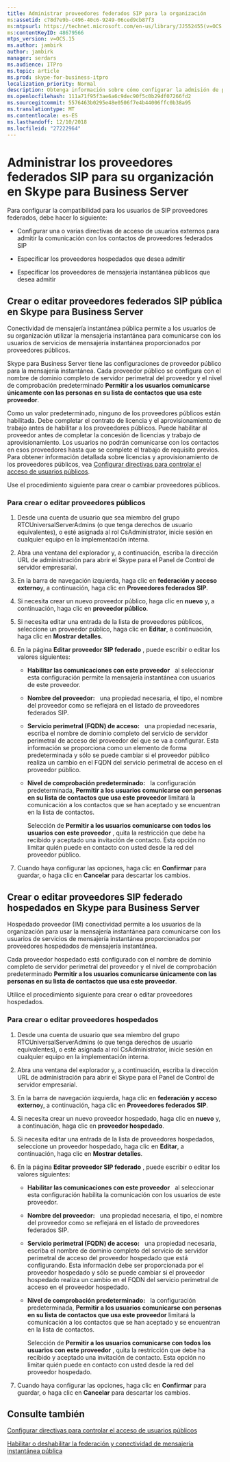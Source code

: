 ```yaml
---
title: Administrar proveedores federados SIP para la organización
ms:assetid: c78d7e9b-c496-40c6-9249-06ced9cb87f3
ms:mtpsurl: https://technet.microsoft.com/en-us/library/JJ552455(v=OCS.15)
ms:contentKeyID: 48679566
mtps_version: v=OCS.15
ms.author: jambirk
author: jambirk
manager: serdars
ms.audience: ITPro
ms.topic: article
ms.prod: skype-for-business-itpro
localization_priority: Normal
description: Obtenga información sobre cómo configurar la admisión de proveedores federados de los usuarios de SIP.
ms.openlocfilehash: 111a71f95f3ae6a6c9dec90f5c0b29df07266fd2
ms.sourcegitcommit: 5576463b0295e48e0506f7e4b44006ffc0b38a95
ms.translationtype: MT
ms.contentlocale: es-ES
ms.lasthandoff: 12/10/2018
ms.locfileid: "27222964"
---
```

# <a name="manage-sip-federated-providers-for-your-organization-in-skype-for-business-server"></a>Administrar los proveedores federados SIP para su organización en Skype para Business Server

Para configurar la compatibilidad para los usuarios de SIP proveedores federados, debe hacer lo siguiente:

  - Configurar una o varias directivas de acceso de usuarios externos para admitir la comunicación con los contactos de proveedores federados SIP

  - Especificar los proveedores hospedados que desea admitir

  - Especificar los proveedores de mensajería instantánea públicos que desea admitir

## <a name="create-or-edit-public-sip-federated-providers-in-skype-for-business-server"></a>Crear o editar proveedores federados SIP pública en Skype para Business Server

Conectividad de mensajería instantánea pública permite a los usuarios de su organización utilizar la mensajería instantánea para comunicarse con los usuarios de servicios de mensajería instantánea proporcionados por proveedores públicos.

Skype para Business Server tiene las configuraciones de proveedor público para la mensajería instantánea. Cada proveedor público se configura con el nombre de dominio completo de servidor perimetral del proveedor y el nivel de comprobación predeterminado **Permitir a los usuarios comunicarse únicamente con las personas en su lista de contactos que usa este proveedor**.

Como un valor predeterminado, ninguno de los proveedores públicos están habilitada. Debe completar el contrato de licencia y el aprovisionamiento de trabajo antes de habilitar a los proveedores públicos. Puede habilitar al proveedor antes de completar la concesión de licencias y trabajo de aprovisionamiento. Los usuarios no podrán comunicarse con los contactos en esos proveedores hasta que se complete el trabajo de requisito previos. Para obtener información detallada sobre licencias y aprovisionamiento de los proveedores públicos, vea [Configurar directivas para controlar el acceso de usuarios públicos](../external-access-policies/configure-policies-to-control-public-user-access.md).

Use el procedimiento siguiente para crear o cambiar proveedores públicos.


### <a name="to-create-or-edit-public-providers"></a>Para crear o editar proveedores públicos

1.  Desde una cuenta de usuario que sea miembro del grupo RTCUniversalServerAdmins (o que tenga derechos de usuario equivalentes), o esté asignada al rol CsAdministrator, inicie sesión en cualquier equipo en la implementación interna.

2.  Abra una ventana del explorador y, a continuación, escriba la dirección URL de administración para abrir el Skype para el Panel de Control de servidor empresarial. 

3.  En la barra de navegación izquierda, haga clic en **federación y acceso externo**y, a continuación, haga clic en **Proveedores federados SIP**.

4.  Si necesita crear un nuevo proveedor público, haga clic en **nuevo** y, a continuación, haga clic en **proveedor público**.

5.  Si necesita editar una entrada de la lista de proveedores públicos, seleccione un proveedor público, haga clic en **Editar**, a continuación, haga clic en **Mostrar detalles**.

6.  En la página **Editar proveedor SIP federado** , puede escribir o editar los valores siguientes:
    
      - **Habilitar las comunicaciones con este proveedor**   al seleccionar esta configuración permite la mensajería instantánea con usuarios de este proveedor.
    
      - **Nombre del proveedor:**   una propiedad necesaria, el tipo, el nombre del proveedor como se reflejará en el listado de proveedores federados SIP.
    
      - **Servicio perimetral (FQDN) de acceso:**   una propiedad necesaria, escriba el nombre de dominio completo del servicio de servidor perimetral de acceso del proveedor del que se va a configurar. Esta información se proporciona como un elemento de forma predeterminada y sólo se puede cambiar si el proveedor público realiza un cambio en el FQDN del servicio perimetral de acceso en el proveedor público.
    
      - **Nivel de comprobación predeterminado:**   la configuración predeterminada, **Permitir a los usuarios comunicarse con personas en su lista de contactos que usa este proveedor** limitará la comunicación a los contactos que se han aceptado y se encuentran en la lista de contactos.
        
        Selección de **Permitir a los usuarios comunicarse con todos los usuarios con este proveedor** , quita la restricción que debe ha recibido y aceptado una invitación de contacto. Esta opción no limitar quién puede en contacto con usted desde la red del proveedor público.

7.  Cuando haya configurar las opciones, haga clic en **Confirmar** para guardar, o haga clic en **Cancelar** para descartar los cambios.

## <a name="create-or-edit-hosted-sip-federated-providers-in-skype-for-business-server"></a>Crear o editar proveedores SIP federado hospedados en Skype para Business Server

Hospedado proveedor (IM) conectividad permite a los usuarios de la organización para usar la mensajería instantánea para comunicarse con los usuarios de servicios de mensajería instantánea proporcionados por proveedores hospedados de mensajería instantánea.

Cada proveedor hospedado está configurado con el nombre de dominio completo de servidor perimetral del proveedor y el nivel de comprobación predeterminado **Permitir a los usuarios comunicarse únicamente con las personas en su lista de contactos que usa este proveedor**.

Utilice el procedimiento siguiente para crear o editar proveedores hospedados.

### <a name="to-create-or-edit-hosted-providers"></a>Para crear o editar proveedores hospedados

1.  Desde una cuenta de usuario que sea miembro del grupo RTCUniversalServerAdmins (o que tenga derechos de usuario equivalentes), o esté asignada al rol CsAdministrator, inicie sesión en cualquier equipo en la implementación interna.

2.  Abra una ventana del explorador y, a continuación, escriba la dirección URL de administración para abrir el Skype para el Panel de Control de servidor empresarial. 

3.  En la barra de navegación izquierda, haga clic en **federación y acceso externo**y, a continuación, haga clic en **Proveedores federados SIP**.

4.  Si necesita crear un nuevo proveedor hospedado, haga clic en **nuevo** y, a continuación, haga clic en **proveedor hospedado**.

5.  Si necesita editar una entrada de la lista de proveedores hospedados, seleccione un proveedor hospedado, haga clic en **Editar**, a continuación, haga clic en **Mostrar detalles**.

6.  En la página **Editar proveedor SIP federado** , puede escribir o editar los valores siguientes:
    
      - **Habilitar las comunicaciones con este proveedor**   al seleccionar esta configuración habilita la comunicación con los usuarios de este proveedor.
    
      - **Nombre del proveedor:**   una propiedad necesaria, el tipo, el nombre del proveedor como se reflejará en el listado de proveedores federados SIP.
    
      - **Servicio perimetral (FQDN) de acceso:**   una propiedad necesaria, escriba el nombre de dominio completo del servicio de servidor perimetral de acceso del proveedor hospedado que está configurando. Esta información debe ser proporcionada por el proveedor hospedado y sólo se puede cambiar si el proveedor hospedado realiza un cambio en el FQDN del servicio perimetral de acceso en el proveedor hospedado.
    
      - **Nivel de comprobación predeterminado:**   la configuración predeterminada, **Permitir a los usuarios comunicarse con personas en su lista de contactos que usa este proveedor** limitará la comunicación a los contactos que se han aceptado y se encuentran en la lista de contactos.
        
        Selección de **Permitir a los usuarios comunicarse con todos los usuarios con este proveedor** , quita la restricción que debe ha recibido y aceptado una invitación de contacto. Esta opción no limitar quién puede en contacto con usted desde la red del proveedor hospedado.

7.  Cuando haya configurar las opciones, haga clic en **Confirmar** para guardar, o haga clic en **Cancelar** para descartar los cambios.


## <a name="see-also"></a>Consulte también


[Configurar directivas para controlar el acceso de usuarios públicos](../external-access-policies/configure-policies-to-control-public-user-access.md)

[Habilitar o deshabilitar la federación y conectividad de mensajería instantánea pública](../access-edge/enable-or-disable-federation-and-public-im-connectivity.md)

